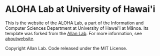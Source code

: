 # ALOHA Lab at University of Hawai'i

This is the website of the ALOHA Lab, a part of the Information and Computer Sciences Department at University of Hawai'i at Mānoa. Its template was forked from the [Allan Lab](https://github.com/mpa139/allanlab). For more information, see [aboutwebsite](https://github.com/mpa139/allanlab/blob/7b1d6b52bf79a1b34545bf72545d629ed304e03a/_pages/aboutwebsite.md?plain=1#L6).

Copyright Allan Lab. Code released under the MIT License.
